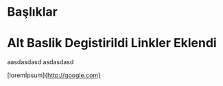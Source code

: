 # Başlıklar

# Alt Baslik Degistirildi Linkler Eklendi
aasdasdasd
asdasdasd

[loremİpsum]{http://google.com}

